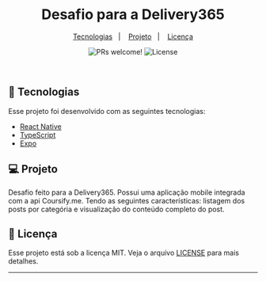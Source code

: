 <h1 align="center" width="220px">
    Desafio para a Delivery365
</h1>

<p align="center">
  <a href="#rocket-tecnologias">Tecnologias</a>&nbsp;&nbsp;&nbsp;|&nbsp;&nbsp;&nbsp;
  <a href="#-projeto">Projeto</a>&nbsp;&nbsp;&nbsp;|&nbsp;&nbsp;&nbsp;
  <a href="#memo-licença">Licença</a>
</p>

<p align="center">
 <img src="https://img.shields.io/static/v1?label=PRs&message=welcome&color=7159c1&labelColor=000000" alt="PRs welcome!" />

  <img alt="License" src="https://img.shields.io/static/v1?label=license&message=MIT&color=7159c1&labelColor=000000">
</p>

<br>

## 🚀 Tecnologias

Esse projeto foi desenvolvido com as seguintes tecnologias:

- [React Native](https://reactnative.dev/)
- [TypeScript](https://www.typescriptlang.org/)
- [Expo](https://docs.expo.dev/)

## 💻 Projeto

Desafio feito para a Delivery365. Possui uma aplicação mobile integrada com a api Coursify.me. Tendo as seguintes características: listagem dos posts por categória e visualização do conteúdo completo do post.

## :memo: Licença

Esse projeto está sob a licença MIT. Veja o arquivo [LICENSE](LICENSE) para mais detalhes.

---
